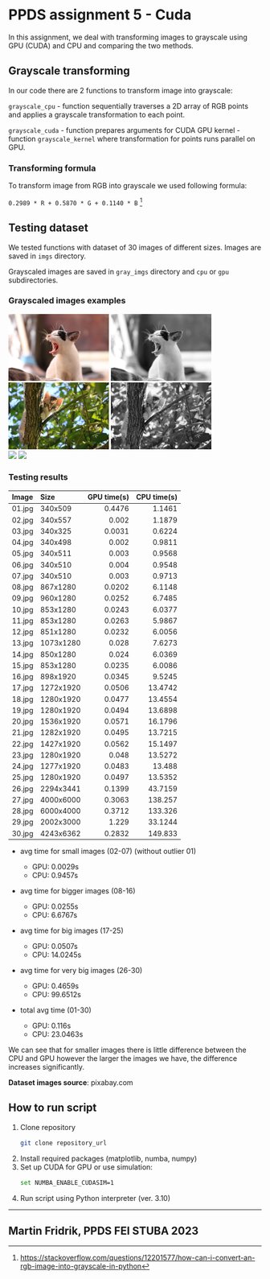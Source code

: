 # PPDS assignment 5 - Cuda
In this assignment, we deal with transforming images to grayscale
using GPU (CUDA) and CPU and comparing the two methods.

## Grayscale transforming
In our code there are 2 functions to transform image into grayscale:

`grayscale_cpu` - function sequentially traverses a 2D array of RGB points and applies a grayscale transformation to each point.

`grayscale_cuda` - function prepares arguments for CUDA GPU kernel - function `grayscale_kernel` where transformation for points runs parallel on GPU.
### Transforming formula
To transform image from RGB into grayscale we used following formula:

`0.2989 * R + 0.5870 * G + 0.1140 * B` [^1]
## Testing dataset
We tested functions with dataset of 30 images of different sizes. Images are saved in `imgs` directory.

Grayscaled images are saved in `gray_imgs` directory and `cpu` or `gpu` subdirectories.

### Grayscaled images examples
<img src="imgs/15.jpg" width="200"/>
<img src="gray_imgs/gpu/15.jpg" width="200"/><br />

<img src="imgs/11.jpg" width="200"/>
<img src="gray_imgs/gpu/11.jpg" width="200"/><br />

<img src="imgs/30.jpg" width="200"/>
<img src="gray_imgs/gpu/30.jpg" width="200"/><br />


### Testing results

| Image   | Size      | GPU time(s) | CPU time(s) |
|:--------|:----------|------------:|------------:|
| 01.jpg  | 340x509   |      0.4476 |      1.1461 |
| 02.jpg  | 340x557   |       0.002 |      1.1879 |
| 03.jpg  | 340x325   |      0.0031 |      0.6224 |
| 04.jpg  | 340x498   |       0.002 |      0.9811 |
| 05.jpg  | 340x511   |       0.003 |      0.9568 |
| 06.jpg  | 340x510   |       0.004 |      0.9548 |
| 07.jpg  | 340x510   |       0.003 |      0.9713 |
| 08.jpg  | 867x1280  |      0.0202 |      6.1148 |
| 09.jpg  | 960x1280  |      0.0252 |      6.7485 |
| 10.jpg  | 853x1280  |      0.0243 |      6.0377 |
| 11.jpg  | 853x1280  |      0.0263 |      5.9867 |
| 12.jpg  | 851x1280  |      0.0232 |      6.0056 |
| 13.jpg  | 1073x1280 |       0.028 |      7.6273 |
| 14.jpg  | 850x1280  |       0.024 |      6.0369 |
| 15.jpg  | 853x1280  |      0.0235 |      6.0086 |
| 16.jpg  | 898x1920  |      0.0345 |      9.5245 |
| 17.jpg  | 1272x1920 |      0.0506 |     13.4742 |
| 18.jpg  | 1280x1920 |      0.0477 |     13.4554 |
| 19.jpg  | 1280x1920 |      0.0494 |     13.6898 |
| 20.jpg  | 1536x1920 |      0.0571 |     16.1796 |
| 21.jpg  | 1282x1920 |      0.0495 |     13.7215 |
| 22.jpg  | 1427x1920 |      0.0562 |     15.1497 |
| 23.jpg  | 1280x1920 |       0.048 |     13.5272 |
| 24.jpg  | 1277x1920 |      0.0483 |      13.488 |
| 25.jpg  | 1280x1920 |      0.0497 |     13.5352 |
| 26.jpg  | 2294x3441 |      0.1399 |     43.7159 |
| 27.jpg  | 4000x6000 |      0.3063 |     138.257 |
| 28.jpg  | 6000x4000 |      0.3712 |     133.326 |
| 29.jpg  | 2002x3000 |       1.229 |     33.1244 |
| 30.jpg  | 4243x6362 |      0.2832 |     149.833 |

- avg time for small images (02-07) (without outlier 01)
  - GPU: 0.0029s
  - CPU: 0.9457s


- avg time for bigger images (08-16)
  - GPU: 0.0255s
  - CPU: 6.6767s


- avg time for big images (17-25)
  - GPU: 0.0507s
  - CPU: 14.0245s


- avg time for very big images (26-30)
  - GPU: 0.4659s
  - CPU: 99.6512s


- total avg time (01-30)
  - GPU: 0.116s
  - CPU: 23.0463s


We can see that for smaller images there is little difference between the CPU and GPU however the larger the images we have, the difference increases significantly.

**Dataset images source**: pixabay.com
## How to run script
1. Clone repository
   ```sh
   git clone repository_url
   ```
2. Install required packages (matplotlib, numba, numpy)
3. Set up CUDA for GPU or use simulation:
   ```sh
   set NUMBA_ENABLE_CUDASIM=1
   ```
4. Run script using Python interpreter (ver. 3.10)

---
Martin Fridrik, PPDS FEI STUBA
2023
---

[^1]: https://stackoverflow.com/questions/12201577/how-can-i-convert-an-rgb-image-into-grayscale-in-python